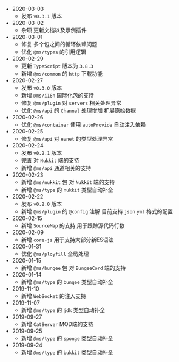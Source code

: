 - 2020-03-03
  - 发布 `v0.3.1` 版本
- 2020-03-02
  - 杂项 更新文档以及示例插件
- 2020-03-01
  - 修复 多个包之间的循环依赖问题
  - 优化 `@ms/types` 的引用逻辑
- 2020-02-29
  - 更新 `TypeScript` 版本为 `3.8.3`
  - 新增 `@ms/common` 的 `http` 下载功能
- 2020-02-27
  - 发布 `v0.3.0` 版本
  - 新增 `@ms/i18n` 国际化包的支持
  - 修复 `@ms/plugin` 对 `servers` 相关处理异常
  - 优化 `@ms/api` 的 `Channel` 处理增加 扩展原始数据
- 2020-02-26
  - 优化 `@ms/container` 使用 `autoProvide` 自动注入依赖
- 2020-02-25
  - 修复 `@ms/api` 对 `evnet` 的类型处理异常
- 2020-02-24
  - 发布 `v0.2.1` 版本
  - 完善 对 `Nukkit` 端的支持
  - 新增 `@ms/api` 通道相关的支持
- 2020-02-23
  - 新增 `@ms/nukkit` 包 对 `Nukkit` 端的支持
  - 新增 `@ms/type` 的 `nukkit` 类型自动补全
- 2020-02-22
  - 发布 `v0.2.0` 版本
  - 新增 `@ms/plugin` 的 `@config` 注解 目前支持 `json` `yml` 格式的配置
- 2020-02-15
  - 新增 `SourceMap` 的支持 用于跟踪源代码行数
- 2020-02-09
  - 新增 `core-js` 用于支持大部分新ES语法
- 2020-01-31
  - 优化 `@ms/ployfill` 全局处理
- 2020-01-15
  - 新增 `@ms/bungee` 包 对 `BungeeCord` 端的支持
- 2020-01-14
  - 新增 `@ms/type` 的 `bungee` 类型自动补全
- 2019-11-10
  - 新增 `WebSocket` 的注入支持
- 2019-11-07
  - 新增 `@ms/type` 的 `jdk` 类型自动补全
- 2019-09-27
  - 新增 `CatServer` MOD端的支持
- 2019-09-25
  - 新增 `@ms/type` 的 `sponge` 类型自动补全
- 2019-09-24
  - 新增 `@ms/type` 的 `bukkit` 类型自动补全
